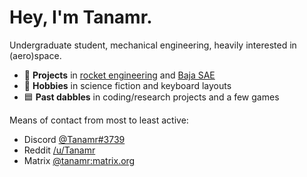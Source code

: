 # Hey, I'm Tanamr.
Undergraduate student, mechanical engineering, heavily interested in (aero)space.
- 🚀 **Projects** in [rocket engineering](https://www.nasa.gov/stem/studentlaunch/home/index.html) and [Baja SAE](https://github.com/stonybrookmotorsports)
- 🎨 **Hobbies** in science fiction and keyboard layouts
- 🟦 **Past dabbles** in coding/research projects and a few games

Means of contact from most to least active:
- Discord [@Tanamr#3739](discord.com/users/444585600318701568)
- Reddit [/u/Tanamr](https://www.reddit.com/user/Tanamr)
- Matrix [@tanamr:matrix.org](https://matrix.to/#/@tanamr:matrix.org)

<!---
samuelxyz/samuelxyz is a ✨ special ✨ repository because its `README.md` (this file) appears on your GitHub profile.
You can click the Preview link to take a look at your changes.
--->
